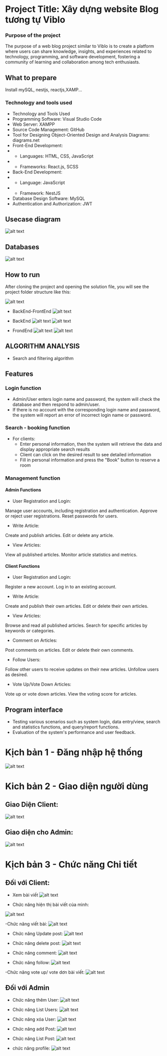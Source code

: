 # Project Title: Xây dựng website Blog tương tự Viblo

### Purpose of the project
The purpose of a web blog project similar to Viblo is to create a platform where users can share knowledge, insights, and experiences related to technology, programming, and software development, fostering a community of learning and collaboration among tech enthusiasts.



## What to prepare
Install mySQL, nestjs, reactjs,XAMP...


### Technology and tools used
- Technology and Tools Used
- Programming Software: Visual Studio Code
- Web Server: XAMPP
- Source Code Management: GitHub
- Tool for Designing Object-Oriented Design and Analysis Diagrams: diagrams.net
- Front-End Development:
-  + Languages: HTML, CSS, JavaScript
-  + Frameworks: React.js, SCSS
- Back-End Development:
-  + Language: JavaScript
-  + Framework: NestJS
- Database Design Software: MySQL
- Authentication and Authorization: JWT
## Usecase diagram
![alt text](image/image-22.png)
## Databases
![alt text](image/image-10.png)
## How to run
After cloning the project and opening the solution file, you will see the project folder structure like this:

![alt text](image/image-15.png)


- BackEnd-FrontEnd
![alt text](image/image-9.png)


- BackEnd
![alt text](image/image.png)
![alt text](image/image-16.png)
- FrondEnd
![alt text](image/image-17.png)
![alt text](image/image-18.png)


## ALGORITHM ANALYSIS
- Search and filtering algorithm

## Features
### Login function
- Admin/User enters login name and password, the system will check the database and then respond to admin/user.
- If there is no account with the corresponding login name and password, the system will report an error of incorrect login name or password.
### Search - booking function
- For clients:
   + Enter personal information, then the system will retrieve the data and display appropriate search results
   + Client can click on the desired result to see detailed information
   + Fill in personal information and press the "Book" button to reserve a room
### Management function
#### Admin Functions
- User Registration and Login:

Manage user accounts, including registration and authentication.
Approve or reject user registrations.
Reset passwords for users.
- Write Article:

Create and publish articles.
Edit or delete any article.
- View Articles:

View all published articles.
Monitor article statistics and metrics.

#### Client Functions
- User Registration and Login:

Register a new account.
Log in to an existing account.
- Write Article:

Create and publish their own articles.
Edit or delete their own articles.
- View Articles:

Browse and read all published articles.
Search for specific articles by keywords or categories.
- Comment on Articles:

Post comments on articles.
Edit or delete their own comments.
- Follow Users:

Follow other users to receive updates on their new articles.
Unfollow users as desired.
- Vote Up/Vote Down Articles:

Vote up or vote down articles.
View the voting score for articles.
## Program interface
- Testing various scenarios such as system login, data entry/view, search and statistics functions, and query/report functions.
- Evaluation of the system's performance and user feedback.


# Kịch bản 1 - Đăng nhập hệ thống

![alt text](image/image-19.png)

# Kich bản 2 - Giao diện người dùng
## Giao Diện Client:
![alt text](image/image-20.png)
## Giao diện cho Admin:
![alt text](image/image-21.png)

# Kịch bản 3 - Chức năng Chi tiết
## Đối với Client:
- Xem bài viết
![alt text](image/image-23.png)

- Chức năng hiện thị bài viết của mình:

![alt text](image/image-24.png)

-Chức năng viết bài:
![alt text](image/image-25.png)

- Chức năng Update post:
![alt text](image/image-26.png)

- Chức năng delete post:
![alt text](image/image-27.png)

- Chức năng comment:
![alt text](image/image-28.png)

- Chức năng follow:
![alt text](image/image-29.png)

-Chức năng  vote up/ vote dơn bài viết:
![alt text](image/image-30.png)

## Đối với Admin
- Chức năng thêm User:
![alt text](image/image-31.png)

- Chức năng List Users:
![alt text](image/image-32.png)

- Chức năng xóa User:
![alt text](image/image-33.png)
 
- Chức năng add Post:
![alt text](image/image-34.png)

- Chức năng List Post:
![alt text](image/image-35.png)

- chức năng profile:
![alt text](image/image-36.png)
